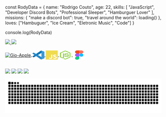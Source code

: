 const RodyData = {
    name: "Rodrigo Couto",
    age: 22,
    skills: [
        "JavaScript",
        "Developer Discord Bots",
        "Professional Sleeper",
        "Hamburguer Lover"
    ],
    missions: {
        "make a discord bot": true,
        "travel around the world": loading()
    },
    loves: ["Hambuguer", "Ice Cream", "Eletronic Music", "Code"]
}

console.log(RodyData)

 <div>
  <a href="https://github.com/GiPeTa">
  <img height="170" src="https://github-readme-stats.vercel.app/api?username=GiPeTa&show_icons=true&theme=dark&include_all_commits=true&count_private=true"/>
  <img height="170" src="https://github-readme-stats.vercel.app/api/top-langs/?username=GiPeTa&theme=dark"/>
</div>
  <div style="display: inline_block"><br>
  <img align="center" alt="Gio-Apple" height="30" width="30" src="https://i.imgur.com/gTCEJM3.png">
  <img align="center" alt="Gio-VScode" height="30" width="40" src="https://github.com/devicons/devicon/blob/master/icons/vscode/vscode-original.svg">
  <img align="center" alt="Gio-Js" height="30" width="40" src="https://raw.githubusercontent.com/devicons/devicon/master/icons/javascript/javascript-plain.svg">
  <img align="center" alt="Gio-Node" height="30" width="40" src="https://github.com/devicons/devicon/blob/master/icons/nodejs/nodejs-original.svg">
  <img align="center" alt="Gio-Figma" height="30" width="40" src="https://github.com/devicons/devicon/blob/master/icons/figma/figma-original.svg">
</div>
 
##
 <div> 
  <a href="https://instagram.com/giovanni_0204" target="_blank"><img src="https://img.shields.io/badge/-Instagram-%23E4405F?style=for-the-badge&logo=instagram&logoColor=white" target="_blank"></a>
 <a href="https://discord.gg/QSnrfYkMAA" target="_blank"><img src="https://img.shields.io/badge/Discord-7289DA?style=for-the-badge&logo=discord&logoColor=white" target="_blank"></a> 
  <a href = "mailto:giovannipereiradev@gmail.com"><img src="https://img.shields.io/badge/-Gmail-%23333?style=for-the-badge&logo=gmail&logoColor=white" target="_blank"></a>
  <a href="https://www.deezer.com/br/profile/1675428066" target="_blank"><img src="https://img.shields.io/badge/Deezer-FEAA2D?style=for-the-badge&logo=deezer&logoColor=white" target="_blank"></a> 
  
  ![Snake animation](https://github.com/GiPeTa/GiPeTa/blob/output/github-contribution-grid-snake.svg)
  
</div>
